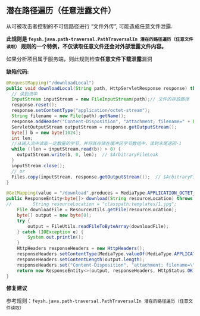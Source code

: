 ## 潜在路径遍历（任意泄露文件）

从可被攻击者控制的不可信路径进行 “文件外传”, 可能造成任意文件泄露.

**此规则是 `feysh.java.path-traversal.PathTraversalIn 潜在的路径遍历（任意文件读取）` 规则的一个特例，不仅读取任意文件还会对外部泄露文件内容。**

如果分析项目属于服务端，则此规则检查**任意文件下载泄露**漏洞


**缺陷代码:**

```java
@RequestMapping("/downloadLocal")
public void downloadLocal(String path, HttpServletResponse response) throws IOException {
  // 读到流中
  InputStream inputStream = new FileInputStream(path);// 文件的存放路径
  response.reset();
  response.setContentType("application/octet-stream");
  String filename = new File(path).getName();
  response.addHeader("Content-Disposition", "attachment; filename=" + URLEncoder.encode(filename, "UTF-8"));
  ServletOutputStream outputStream = response.getOutputStream();
  byte[] b = new byte[1024];
  int len;
  //从输入流中读取一定数量的字节，并将其存储在缓冲区字节数组中，读到末尾返回-1
  while ((len = inputStream.read(b)) > 0) {
    outputStream.write(b, 0, len);  // $ArbitraryFileLeak
  }
  inputStream.close();
  // or
  Files.copy(inputStream, response.getOutputStream());  // $ArbitraryFileLeak
}
```


```java
@GetMapping(value = "/download",produces = MediaType.APPLICATION_OCTET_STREAM_VALUE)
public ResponseEntity<byte[]> download(String resourceLocation) throws Exception {
//        String resourceLocation = "classpath:templates/1.jpg";
    File downloadFile = ResourceUtils.getFile(resourceLocation);
    byte[] output = new byte[0];
    try {
        output = FileUtils.readFileToByteArray(downloadFile);
    } catch (IOException e) {
        System.out.println();
    }
    HttpHeaders responseHeaders = new HttpHeaders();
    responseHeaders.setContentType(MediaType.valueOf(MediaType.APPLICATION_OCTET_STREAM_VALUE));
    responseHeaders.setContentLength(output.length);
    responseHeaders.set("Content-Disposition", "attachment; filename=\"" + URLEncoder.encode(downloadFile.getName(), "UTF-8")+"\"");
    return new ResponseEntity<>(output, responseHeaders, HttpStatus.OK);  // $ArbitraryFileLeak
}
```

**修复建议**

参考规则：`feysh.java.path-traversal.PathTraversalIn 潜在的路径遍历（任意文件读取）`